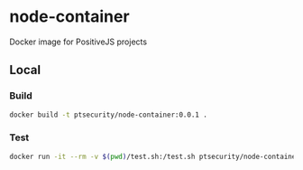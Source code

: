 # node-container
Docker image for PositiveJS projects


## Local

### Build

```sh
docker build -t ptsecurity/node-container:0.0.1 .
```

### Test
```sh
docker run -it --rm -v $(pwd)/test.sh:/test.sh ptsecurity/node-container:0.0.1 /test.sh
```
